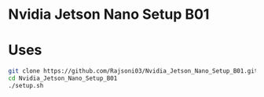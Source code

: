 # Nvidia Jetson Nano Setup B01

# Uses

```bash 
git clone https://github.com/Rajsoni03/Nvidia_Jetson_Nano_Setup_B01.git
cd Nvidia_Jetson_Nano_Setup_B01
./setup.sh
```
